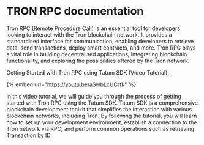 # TRON RPC documentation

Tron RPC (Remote Procedure Call) is an essential tool for developers looking to interact with the Tron blockchain network. It provides a standardised interface for communication, enabling developers to retrieve data, send transactions, deploy smart contracts, and more. Tron RPC plays a vital role in building decentralised applications, integrating blockchain functionality, and exploring the possibilities offered by the Tron network.&#x20;

Getting Started with Tron RPC using Tatum SDK (Video Tutorial):

{% embed url="https://youtu.be/aSwbLcUCrfk" %}

In this video tutorial, we will guide you through the process of getting started with Tron RPC using the Tatum SDK. Tatum SDK is a comprehensive blockchain development toolkit that simplifies the interaction with various blockchain networks, including Tron. By following the tutorial, you will learn how to set up your development environment, establish a connection to the Tron network via RPC, and perform common operations such as retrieving Transaction by ID.

